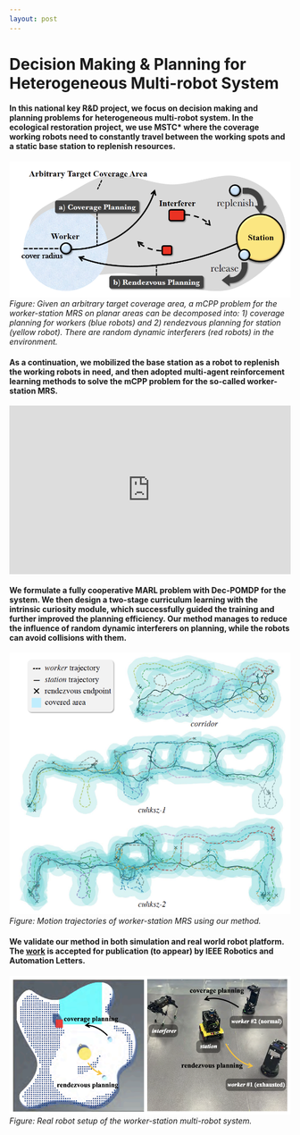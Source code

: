 ```yaml
---
layout: post
---
```


# Decision Making & Planning for Heterogeneous Multi-robot System

#### In this national key R&D project, we focus on decision making and planning problems for heterogeneous multi-robot system. In the ecological restoration project, we use MSTC* where the coverage working robots need to constantly travel between the working spots and a static base station to replenish resources. 

![demo](./../assets/img/worker_station_mrs/demo.png)
*Figure: Given an arbitrary target coverage area, a mCPP problem for the worker-station MRS on planar areas can be decomposed into: 1) coverage planning for workers (blue robots) and 2) rendezvous planning for station (yellow robot). There are random dynamic interferers (red robots) in the environment.*

#### As a continuation, we mobilized the base station as a robot to replenish the working robots in need, and then adopted multi-agent reinforcement learning methods to solve the mCPP problem for the so-called worker-station MRS. 

<div style="padding:60% 0 0 0;position:relative;"><iframe src="https://player.vimeo.com/video/758241347?h=a430f55276&amp;badge=0&amp;autopause=0&amp;player_id=0&amp;app_id=58479" frameborder="0" allow="autoplay; fullscreen; picture-in-picture" allowfullscreen style="position:absolute;top:0;left:0;width:100%;height:100%;" title="learning to coordinate for a worker-station multi-robot system in planar coverage tasks"></iframe></div><script src="https://player.vimeo.com/api/player.js"></script>

<p/>

#### We formulate a fully cooperative MARL problem with Dec-POMDP for the system. We then design a two-stage curriculum learning with the intrinsic curiosity module, which successfully guided the training and further improved the planning efficiency. Our method manages to reduce the influence of random dynamic interferers on planning, while the robots can avoid collisions with them.

![demo](./../assets/img/worker_station_mrs/sim_traj.png)
*Figure: Motion trajectories of worker-station MRS using our method.*

#### We validate our method in both simulation and real world robot platform. The [work](https://arxiv.org/abs/2208.02993) is accepted for publication (to appear) by IEEE Robotics and Automation Letters.

![demo](./../assets/img/worker_station_mrs/real_robot.png)
*Figure: Real robot setup of the worker-station multi-robot system.*
